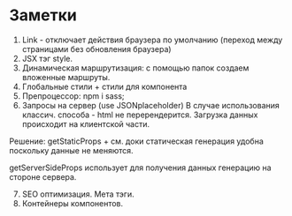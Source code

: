 # Заметки
1) Link - отключает действия браузера по умолчанию (переход между страницами без обновления браузера)
2) JSX тэг style.
3) Динамическая маршрутизация: с помощью папок создаем вложенные маршруты.
4) Глобальные стили +  стили для компонента
5) Препроцессор: npm i sass;
6) Запросы на сервер (use JSONplaceholder)
В случае использования классич. способа - html не перерендерится. Загрузка данных происходит на клиентской части.

Решение: getStaticProps + см. доки
статическая генерация удобна поскольку данные не меняются.

getServerSideProps использует для получения данных генерацию на стороне сервера.

7) SEO оптимизация. Мета тэги.
8) Контейнеры компонентов.

